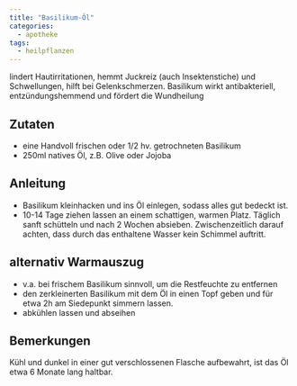 ```yaml
---
title: "Basilikum-Öl"
categories:
  - apotheke
tags:
  - heilpflanzen
---
```


lindert Hautirritationen, hemmt Juckreiz (auch Insektenstiche) und Schwellungen, hilft bei Gelenkschmerzen. Basilikum wirkt antibakteriell, entzündungshemmend und fördert die Wundheilung

## Zutaten
* eine Handvoll frischen oder 1/2 hv. getrochneten Basilikum
* 250ml natives Öl, z.B. Olive oder Jojoba

## Anleitung
* Basilikum kleinhacken und ins Öl einlegen, sodass alles gut bedeckt ist.
* 10-14 Tage ziehen lassen an einem schattigen, warmen Platz. Täglich sanft schütteln und nach 2 Wochen absieben. Zwischenzeitlich darauf achten, dass durch das enthaltene Wasser kein Schimmel auftritt.

## alternativ Warmauszug
* v.a. bei frischem Basilikum sinnvoll, um die Restfeuchte zu entfernen
* den zerkleinerten Basilikum mit dem Öl in einen Topf geben und für etwa 2h am Siedepunkt simmern lassen.
* abkühlen lassen und abseihen

## Bemerkungen
Kühl und dunkel in einer gut verschlossenen Flasche aufbewahrt, ist das Öl etwa 6 Monate lang haltbar.
<!--stackedit_data:
eyJoaXN0b3J5IjpbMzk5MjA3MDQsNDA5MDE5MzY2LC01MzM0ND
UxOTYsMTcxMTc4Nzk3Nl19
-->